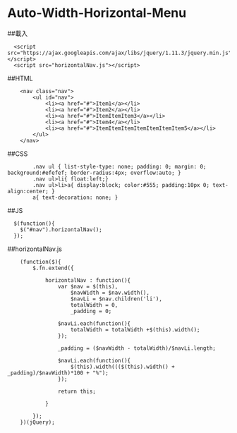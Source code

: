 # Auto-Width-Horizontal-Menu

##載入

      <script src="https://ajax.googleapis.com/ajax/libs/jquery/1.11.3/jquery.min.js"></script>
      <script src="horizontalNav.js"></script>

##HTML

      	<nav class="nav">
      		<ul id="nav">
      			<li><a href="#">Item1</a></li>
      	        <li><a href="#">Item2</a></li>
      	        <li><a href="#">ItemItemItem3</a></li>
      	        <li><a href="#">Item4</a></li>
      	        <li><a href="#">ItemItemItemItemItemItemItem5</a></li>
      		</ul>
      	</nav>	


##CSS

    		.nav ul { list-style-type: none; padding: 0; margin: 0; background:#efefef; border-radius:4px; overflow:auto; }
    		.nav ul>li{ float:left;}
    		.nav ul>li>a{ display:block; color:#555; padding:10px 0; text-align:center; }
    		a{ text-decoration: none; }

##JS

      $(function(){
      	$("#nav").horizontalNav();
      });

##horizontalNav.js

        (function($){
        	$.fn.extend({
        
        		horizontalNav : function(){
        			var $nav = $(this),
        				$navWidth = $nav.width(),
        				$navLi = $nav.children('li'),
        				totalWidth = 0,
        				_padding = 0;
        
        			$navLi.each(function(){
        				totalWidth = totalWidth +$(this).width();
        			});
        
        			_padding = ($navWidth - totalWidth)/$navLi.length;
        
        			$navLi.each(function(){
        				$(this).width((($(this).width() + _padding)/$navWidth)*100 + "%");
        			});
        
        			return this;
        
        		}
        
        	});
        })(jQuery);
